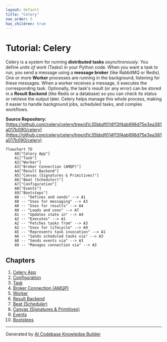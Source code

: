 ```yaml
---
layout: default
title: "Celery"
nav_order: 5
has_children: true
---
```


# Tutorial: Celery

Celery is a system for running **distributed tasks** *asynchronously*. You define *units of work* (Tasks) in your Python code. When you want a task to run, you send a message using a **message broker** (like RabbitMQ or Redis). One or more **Worker** processes are running in the background, listening for these messages. When a worker receives a message, it executes the corresponding task. Optionally, the task's result (or any error) can be stored in a **Result Backend** (like Redis or a database) so you can check its status or retrieve the output later. Celery helps manage this whole process, making it easier to handle background jobs, scheduled tasks, and complex workflows.


**Source Repository:** [https://github.com/celery/celery/tree/d1c35bbdf014f13f4ab698d75e3ea381a017b090/celery](https://github.com/celery/celery/tree/d1c35bbdf014f13f4ab698d75e3ea381a017b090/celery)

```mermaid
flowchart TD
    A0["Celery App"]
    A1["Task"]
    A2["Worker"]
    A3["Broker Connection (AMQP)"]
    A4["Result Backend"]
    A5["Canvas (Signatures & Primitives)"]
    A6["Beat (Scheduler)"]
    A7["Configuration"]
    A8["Events"]
    A9["Bootsteps"]
    A0 -- "Defines and sends" --> A1
    A0 -- "Uses for messaging" --> A3
    A0 -- "Uses for results" --> A4
    A0 -- "Loads and uses" --> A7
    A1 -- "Updates state in" --> A4
    A2 -- "Executes" --> A1
    A2 -- "Fetches tasks from" --> A3
    A2 -- "Uses for lifecycle" --> A9
    A5 -- "Represents task invocation" --> A1
    A6 -- "Sends scheduled tasks via" --> A3
    A8 -- "Sends events via" --> A3
    A9 -- "Manages connection via" --> A3
```

## Chapters

1. [Celery App](01_celery_app.md)
2. [Configuration](02_configuration.md)
3. [Task](03_task.md)
4. [Broker Connection (AMQP)](04_broker_connection__amqp_.md)
5. [Worker](05_worker.md)
6. [Result Backend](06_result_backend.md)
7. [Beat (Scheduler)](07_beat__scheduler_.md)
8. [Canvas (Signatures & Primitives)](08_canvas__signatures___primitives_.md)
9. [Events](09_events.md)
10. [Bootsteps](10_bootsteps.md)


---

Generated by [AI Codebase Knowledge Builder](https://github.com/The-Pocket/Tutorial-Codebase-Knowledge)
